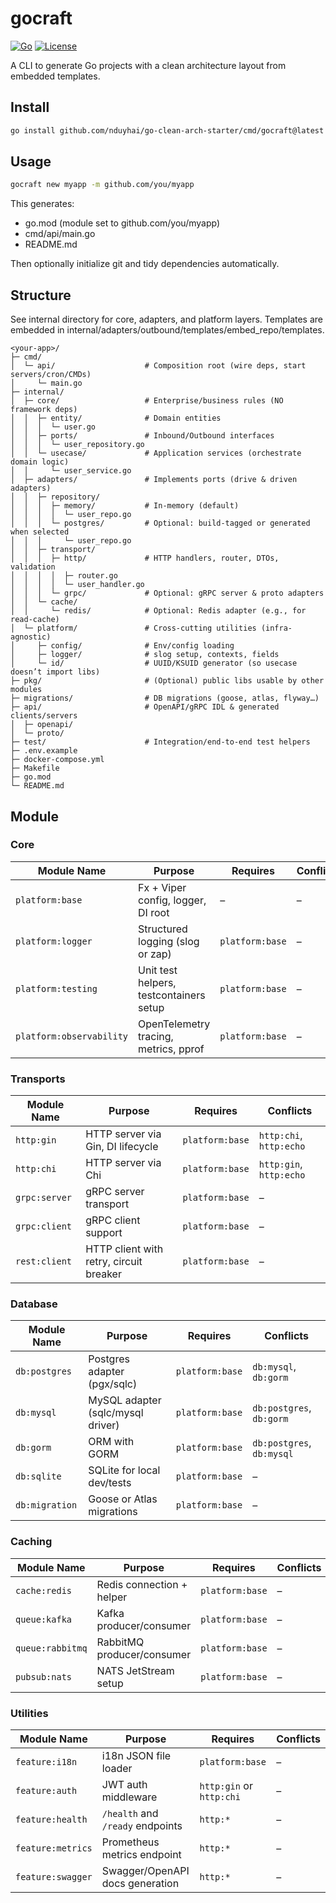 # gocraft

[![Go](https://img.shields.io/badge/go-1.24+-blue)](https://go.dev/)
[![License](https://img.shields.io/github/license/ynduyhai/go-clean-arch-starter)](LICENSE)

A CLI to generate Go projects with a clean architecture layout from embedded templates.

## Install

```bash
go install github.com/nduyhai/go-clean-arch-starter/cmd/gocraft@latest
```

## Usage

```bash
gocraft new myapp -m github.com/you/myapp
```

This generates:
- go.mod (module set to github.com/you/myapp)
- cmd/api/main.go
- README.md

Then optionally initialize git and tidy dependencies automatically.

## Structure

See internal directory for core, adapters, and platform layers. Templates are embedded in internal/adapters/outbound/templates/embed_repo/templates.


```
<your-app>/
├─ cmd/
│  └─ api/                    # Composition root (wire deps, start servers/cron/CMDs)
│     └─ main.go
├─ internal/
│  ├─ core/                   # Enterprise/business rules (NO framework deps)
│  │  ├─ entity/              # Domain entities
│  │  │  └─ user.go
│  │  ├─ ports/               # Inbound/Outbound interfaces
│  │  │  └─ user_repository.go
│  │  └─ usecase/             # Application services (orchestrate domain logic)
│  │     └─ user_service.go
│  ├─ adapters/               # Implements ports (drive & driven adapters)
│  │  ├─ repository/
│  │  │  ├─ memory/           # In-memory (default)
│  │  │  │  └─ user_repo.go
│  │  │  └─ postgres/         # Optional: build-tagged or generated when selected
│  │  │     └─ user_repo.go
│  │  ├─ transport/
│  │  │  ├─ http/             # HTTP handlers, router, DTOs, validation
│  │  │  │  ├─ router.go
│  │  │  │  └─ user_handler.go
│  │  │  └─ grpc/             # Optional: gRPC server & proto adapters
│  │  └─ cache/
│  │     └─ redis/            # Optional: Redis adapter (e.g., for read-cache)
│  └─ platform/               # Cross-cutting utilities (infra-agnostic)
│     ├─ config/              # Env/config loading
│     ├─ logger/              # slog setup, contexts, fields
│     └─ id/                  # UUID/KSUID generator (so usecase doesn’t import libs)
├─ pkg/                       # (Optional) public libs usable by other modules
├─ migrations/                # DB migrations (goose, atlas, flyway…)
├─ api/                       # OpenAPI/gRPC IDL & generated clients/servers
│  ├─ openapi/
│  └─ proto/
├─ test/                      # Integration/end-to-end test helpers
├─ .env.example
├─ docker-compose.yml
├─ Makefile
├─ go.mod
└─ README.md

```

## Module

### Core
| Module Name              | Purpose                                 | Requires        | Conflicts |
| ------------------------ | --------------------------------------- | --------------- | --------- |
| `platform:base`          | Fx + Viper config, logger, DI root      | –               | –         |
| `platform:logger`        | Structured logging (slog or zap)        | `platform:base` | –         |
| `platform:testing`       | Unit test helpers, testcontainers setup | `platform:base` | –         |
| `platform:observability` | OpenTelemetry tracing, metrics, pprof   | `platform:base` | –         |


### Transports

| Module Name   | Purpose                                 | Requires        | Conflicts               |
| ------------- | --------------------------------------- | --------------- | ----------------------- |
| `http:gin`    | HTTP server via Gin, DI lifecycle       | `platform:base` | `http:chi`, `http:echo` |
| `http:chi`    | HTTP server via Chi                     | `platform:base` | `http:gin`, `http:echo` |
| `grpc:server` | gRPC server transport                   | `platform:base` | –                       |
| `grpc:client` | gRPC client support                     | `platform:base` | –                       |
| `rest:client` | HTTP client with retry, circuit breaker | `platform:base` | –                       |


### Database

| Module Name    | Purpose                           | Requires        | Conflicts                 |
| -------------- | --------------------------------- | --------------- | ------------------------- |
| `db:postgres`  | Postgres adapter (pgx/sqlc)       | `platform:base` | `db:mysql`, `db:gorm`     |
| `db:mysql`     | MySQL adapter (sqlc/mysql driver) | `platform:base` | `db:postgres`, `db:gorm`  |
| `db:gorm`      | ORM with GORM                     | `platform:base` | `db:postgres`, `db:mysql` |
| `db:sqlite`    | SQLite for local dev/tests        | `platform:base` | –                         |
| `db:migration` | Goose or Atlas migrations         | `platform:base` | –                         |


### Caching

| Module Name      | Purpose                    | Requires        | Conflicts |
| ---------------- | -------------------------- | --------------- | --------- |
| `cache:redis`    | Redis connection + helper  | `platform:base` | –         |
| `queue:kafka`    | Kafka producer/consumer    | `platform:base` | –         |
| `queue:rabbitmq` | RabbitMQ producer/consumer | `platform:base` | –         |
| `pubsub:nats`    | NATS JetStream setup       | `platform:base` | –         |


### Utilities

| Module Name       | Purpose                          | Requires                 | Conflicts |
| ----------------- | -------------------------------- | ------------------------ | --------- |
| `feature:i18n`    | i18n JSON file loader            | `platform:base`          | –         |
| `feature:auth`    | JWT auth middleware              | `http:gin` or `http:chi` | –         |
| `feature:health`  | `/health` and `/ready` endpoints | `http:*`                 | –         |
| `feature:metrics` | Prometheus metrics endpoint      | `http:*`                 | –         |
| `feature:swagger` | Swagger/OpenAPI docs generation  | `http:*`                 | –         |
